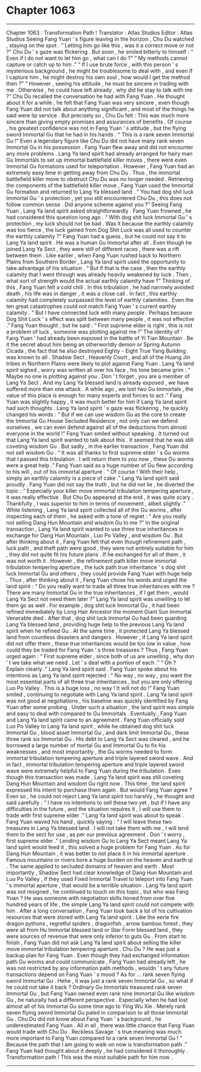 
# Chapter 1063


---

Chapter 1063 : Transformation Path !
Translator :
Atlas Studios
Editor :
Atlas Studios
Seeing Fang Yuan ’ s figure leaving in the horizon , Chu Du watched , staying on the spot .
“ Letting him go like this , was it a correct move or not ?” Chu Du ’ s gaze was flickering .
But soon , he smiled bitterly to himself : “ Even if I do not want to let him go , what can I do ?”
“ My methods cannot capture or catch up to him .”
“ If I use brute force , with this person ’ s mysterious background , he might be troublesome to deal with , and even if I capture him , he might destroy his own soul , how would I get the method then ?”
“ However , seeing his attitude , he must be sincere in trading with me . Otherwise , he could have left already , why did he stay to talk with me ?”
Chu Du recalled the conversation he had with Fang Yuan .
He thought about it for a while , he felt that Fang Yuan was very sincere , even though Fang Yuan did not talk about anything significant , and most of the things he said were lip service .
But precisely so , Chu Du felt : This was much more sincere than giving empty promises and assurances of benefits .
Of course , his greatest confidence was not in Fang Yuan ’ s attitude , but the flying sword Immortal Gu that he had in his hands .
“ This is a rank seven Immortal Gu !”
Even a legendary figure like Chu Du did not have many rank seven Immortal Gu in his possession .
Fang Yuan flew away and did not encounter any more problems .
Lang Ya land spirit had already arranged for hairy man Gu Immortals to set up immortal battlefield killer moves , there were even Immortal Gu formations used for teleportation .
However , Fang Yuan had an extremely easy time in getting away from Chu Du . Thus , the immortal battlefield killer move to obstruct Chu Du was no longer needed .
Retrieving the components of the battlefield killer move , Fang Yuan used the Immortal Gu formation and returned to Lang Ya blessed land .
“ You had dog shit luck Immortal Gu ’ s protection , yet you still encountered Chu Du , this does not follow common sense . Did anyone scheme against you ?” Seeing Fang Yuan , Lang Ya land spirit asked straightforwardly .
Fang Yuan frowned , he had considered this question long ago .
“ With dog shit luck Immortal Gu ’ s protection , my luck should not be bad . Was it because the earthly calamity was too fierce , the luck gained from Dog Shit Luck was all used to counter the earthly calamity ?” Fang Yuan had a guess , but he could not say it to Lang Ya land spirit .
He was a human Gu Immortal after all .
Even though he joined Lang Ya Sect , they were still of different races , there was a rift between them .
Like earlier , when Fang Yuan rushed back to Northern Plains from Southern Border , Lang Ya land spirit used the opportunity to take advantage of his situation .
“ But if that is the case , then the earthly calamity that I went through was already heavily weakened by luck . Then , what sort of strength would the actual earthly calamity have ?”
Thinking of this , Fang Yuan felt a cold chill .
In this tribulation , he had narrowly avoided death , his life was in danger , it was a close call .
In fact , this earthly calamity had completely surpassed the level of earthly calamities . Even the ten great catastrophes could not match Fang Yuan ’ s current earthly calamity .
“ But I have connected luck with many people . Perhaps because Dog Shit Luck ’ s effect was split between many people , it was not effective .” Fang Yuan thought , but he said : “ First supreme elder is right , this is not a problem of luck , someone was plotting against me !”
The identity of ‘ Fang Yuan ’ had already been exposed in the battle of Yi Tian Mountain .
Be it the secret about him being an otherworldly demon or Spring Autumn Cicada , the fact that he also destroyed Eighty - Eight True Yang Building was known to all .
Shadow Sect , Heavenly Court , and all of the Huang Jin tribes in Northern Plains were likely to plot against Fang Yuan .
Lang Ya land spirit sighed , worry was written all over his face , his tone became grim : “ Maybe no one is plotting against you . Don ’ t forget , you are a member of Lang Ya Sect . And my Lang Ya blessed land is already exposed , we have suffered more than one attack . A while ago , we lost two Gu Immortals , the value of this place is enough for many experts and forces to act .”
Fang Yuan was slightly happy , it was much better for him if Lang Ya land spirit had such thoughts .
Lang Ya land spirit ’ s gaze was flickering , he quickly changed his words : “ But if we can use wisdom Gu as the core to create the Immortal Gu House Secluded Residence , not only can we defend ourselves , we can even defend against all of the deductions from almost everyone in the world !”
Fang Yuan smiled without speaking .
It turned out that Lang Ya land spirit wanted to talk about this . It seemed that he was still coveting wisdom Gu . But sadly , in the earlier transaction , Fang Yuan did not sell wisdom Gu .
“ It was all thanks to first supreme elder ’ s Gu worms that I passed this tribulation . I will return them to you now , these Gu worms were a great help .” Fang Yuan said as a huge number of Gu flew according to his will , out of his immortal aperture .
“ Of course ! With their help , simply an earthly calamity is a piece of cake .” Lang Ya land spirit said proudly .
Fang Yuan did not say the truth , but he did not lie , he diverted the topic : “ Especially your killer move immortal tribulation tempering aperture , it was really effective . But Chu Du appeared at the end , it was quite scary . Thankfully , I was superior to him in terms of movement , albeit slightly .”
While listening , Lang Ya land spirit collected all of the Gu worms , after inspecting each of them , he asked with a tone of regret : “ Are you really not selling Dang Hun Mountain and wisdom Gu to me ?”
In the original transaction , Lang Ya land spirit wanted to use three true inheritances in exchange for Dang Hun Mountain , Luo Po Valley , and wisdom Gu .
But after thinking about it , Fang Yuan felt that even though refinement path , luck path , and theft path were good , they were not entirely suitable for him , they did not quite fit his future plans . If he exchanged for all of them , it was not worth it .
However , the refinement path killer move immortal tribulation tempering aperture , the luck path true inheritance ’ s dog shit luck Immortal Gu and others , they could provide Fang Yuan with huge help .
Thus , after thinking about it , Fang Yuan chose his words and urged the land spirit : “ Do you really want to trade all three true inheritances with me ? There are many Immortal Gu in the true inheritances , if I get them , would Lang Ya Sect not need them later ?”
Lang Ya land spirit was unwilling to let them go as well .
For example , dog shit luck Immortal Gu , it had been refined immediately by Long Hair Ancestor the moment Giant Sun Immortal Venerable died .
After that , dog shit luck Immortal Gu had been guarding Lang Ya blessed land , providing huge help to the previous Lang Ya land spirit when he refined Gu . At the same time , it protected Lang Ya blessed land from countless disasters and dangers .
However , if Lang Ya land spirit did not offer them , these true inheritances would be too low in value , how could they be traded for Fang Yuan ’ s three treasures ?
Thus , Fang Yuan urged again : “ First supreme elder , since both of us are unwilling , why don ’ t we take what we need . Let ’ s deal with a portion of each .”
“ Oh ? Explain clearly .” Lang Ya land spirit said .
Fang Yuan spoke about his intentions as Lang Ya land spirit rejected : “ No way , no way , you want the most essential parts of all three true inheritances , but you are only offering Luo Po Valley . This is a huge loss , no way ! It will not do !”
Fang Yuan smiled , continuing to negotiate with Lang Ya land spirit .
Lang Ya land spirit was not good at negotiations , his baseline was quickly identified by Fang Yuan after some probing .
Under such a situation , the land spirit was simple and easy to deal with compared to Gu Immortals .
Eventually , Fang Yuan and Lang Ya land spirit came to an agreement .
Fang Yuan officially sold Luo Po Valley to Lang Ya land spirit , while he obtained dog shit luck Immortal Gu , blood asset Immortal Gu , and dark limit Immortal Gu , these three rank six Immortal Gu . His debt to Lang Ya Sect was cleared , and he borrowed a large number of mortal Gu and Immortal Gu to fix his weaknesses , and most importantly , the Gu worms needed to form immortal tribulation tempering aperture and triple layered sword wave .
And in fact , immortal tribulation tempering aperture and triple layered sword wave were extremely helpful to Fang Yuan during the tribulation .
Even though this transaction was made , Lang Ya land spirit was still coveting Dang Hun Mountain and wisdom Gu right now .
This time , the land spirit expressed his intent to purchase them again .
But would Fang Yuan agree ?
Even so , he could not reject Lang Ya land spirit too harshly , he thought and said carefully : “ I have no intentions to sell these two yet , but if I have any difficulties in the future , and the situation requires it , I will use them to trade with first supreme elder .”
Lang Ya land spirit was about to speak .
Fang Yuan waved his hand , quickly saying : “ I will leave these two treasures in Lang Ya blessed land . I will not take them with me , I will lend them to the sect for use , as per our previous agreement . Don ’ t worry , first supreme elder .”
Lending wisdom Gu to Lang Ya Sect meant Lang Ya land spirit would feed it , this solved a huge problem for Fang Yuan .
As for Dang Hun Mountain , it was better to not place it in his immortal aperture .
Famous mountains or rivers bore a huge burden on the heaven and earth qi . The same applied to secluded domains of heaven and earth .
Most importantly , Shadow Sect had clear knowledge of Dang Hun Mountain and Luo Po Valley , if they used Fixed Immortal Travel to teleport into Fang Yuan ’ s immortal aperture , that would be a terrible situation .
Lang Ya land spirit was not resigned , he continued to touch on this topic , but who was Fang Yuan ? He was someone with negotiation skills honed from over five hundred years of life , the simple Lang Ya land spirit could not compete with him .
After a long conversation , Fang Yuan took back a lot of his cultivation resources that were stored with Lang Ya land spirit .
Like the eerie fire dragon pythons , regretful spiders , dragonfish , arrow bamboo forest , they were all from Hu Immortal blessed land or Star Form blessed land , they were sources of revenue that were only inferior to guts Gu .
From start to finish , Fang Yuan did not ask Lang Ya land spirit about selling the killer move immortal tribulation tempering aperture .
Chu Du ?
He was just a backup plan for Fang Yuan .
Even though they had exchanged information path Gu worms and could communicate , Fang Yuan had already left , he was not restricted by any information path methods , wouldn ’ t any future transactions depend on Fang Yuan ’ s mood ?
As for … rank seven flying sword Immortal Gu .
Hehe , it was just a rank seven Immortal Gu , so what if he could not take it back ?
Ordinary Gu Immortals treasured rank seven Immortal Gu , but Fang Yuan owned even rank nine Immortal Gu like wisdom Gu , he naturally had a different perspective .
Especially when he had lost almost all of his Immortal Gu some time ago to Ying Wu Xie .
Merely rank seven flying sword Immortal Gu paled in comparison to all those Immortal Gu .
Chu Du did not know about Fang Yuan ’ s background , he underestimated Fang Yuan .
All in all , there was little chance that Fang Yuan would trade with Chu Du .
Reckless Savage ’ s true meaning was much more important to Fang Yuan compared to a rank seven Immortal Gu !
“ Because the path that I am going to walk on now is transformation path .”
Fang Yuan had thought about it deeply , he had considered it thoroughly .
Transformation path !
This was the most suitable path for him now .

---

